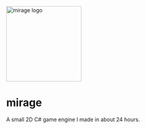 <img src="https://github.com/natecurtiss/mirage/blob/b962281002f9e2b8c5380a0ef6dabadb8a3ac6c6/Mirage.Resources/logo.png" alt="mirage logo" width="200"/>

# mirage
A small 2D C# game engine I made in about 24 hours.
